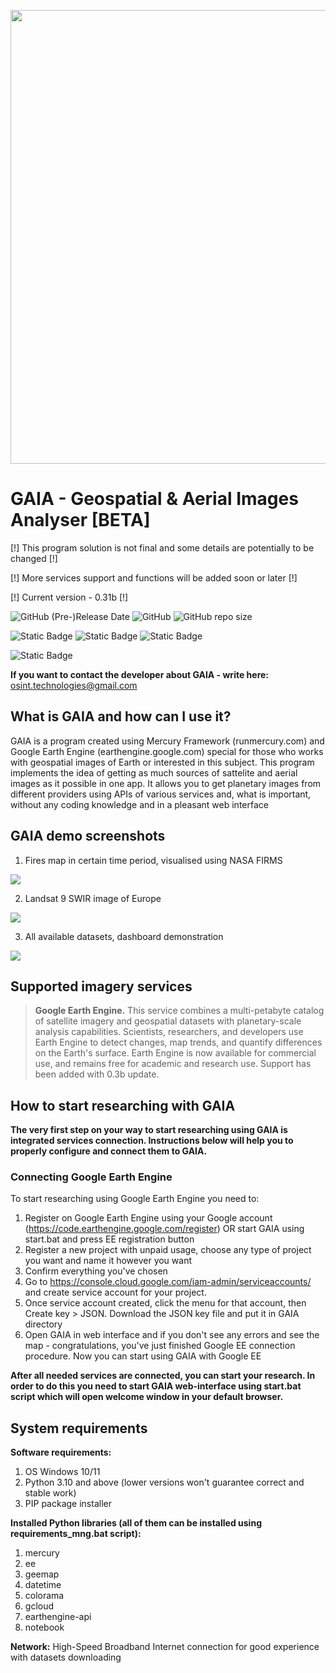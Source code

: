 <p align="center">
      <img src="https://i.ibb.co/sH2gqVD/logo.png" width="726">
</p>

# GAIA - Geospatial & Aerial Images Analyser [BETA]

[!] This program solution is not final and some details are potentially to be changed [!]

[!] More services support and functions will be added soon or later [!]

[!] Current version - 0.31b [!]

<img alt="GitHub (Pre-)Release Date" src="https://img.shields.io/github/release-date-pre/OSINT-TECHNOLOGIES/gaia?label=Last%20Release&labelColor=E98484&color=446C6C"> <img alt="GitHub" src="https://img.shields.io/github/license/OSINT-TECHNOLOGIES/gaia?label=Licensed%20with&labelColor=E98484&color=446C6C"> <img alt="GitHub repo size" src="https://img.shields.io/github/repo-size/OSINT-TECHNOLOGIES/gaia?label=Repo%20size&labelColor=E98484&color=446C6C">

<img alt="Static Badge" src="https://img.shields.io/badge/Created_with-Python-yellow?logoColor=blue&labelColor=blue"> <img alt="Static Badge" src="https://img.shields.io/badge/Created_with-Jupyter_Notebook-orange?logoColor=blue&labelColor=grey"> <img alt="Static Badge" src="https://img.shields.io/badge/Created_with-MLJAR%20Mercury-blue?logoColor=blue&labelColor=white">

<img alt="Static Badge" src="https://img.shields.io/badge/Google_EE-integrated-19830E?labelColor=0E4183&link=https%3A%2F%2Fearthengine.google.com%2F">

**If you want to contact the developer about GAIA - write here:** osint.technologies@gmail.com


## What is GAIA and how can I use it?

GAIA is a program created using Mercury Framework (runmercury.com) and Google Earth Engine (earthengine.google.com) special for those who works with geospatial images of Earth or interested in this subject. This program implements the idea of getting as much sources of sattelite and aerial images as it possible in one app. It allows you to get planetary images from different providers using APIs of various services and, what is important, without any coding knowledge and in a pleasant web interface

## GAIA demo screenshots

1) Fires map in certain time period, visualised using NASA FIRMS
<p align="left">
      <img src="https://i.ibb.co/0r7L70F/firms-example.png">
</p>

2) Landsat 9 SWIR image of Europe
<p align="left">
      <img src="https://i.ibb.co/K5mQ19m/landsat9swir-example.png">
</p>

3) All available datasets, dashboard demonstration
<p align="left">
      <img src="https://i.ibb.co/vVW6hYK/datasets-example.png">
</p>

## Supported imagery services

> **Google Earth Engine.** This service combines a multi-petabyte catalog of satellite imagery and geospatial datasets with planetary-scale analysis capabilities. Scientists, researchers, and developers use Earth Engine to detect changes, map trends, and quantify differences on the Earth's surface. Earth Engine is now available for commercial use, and remains free for academic and research use. Support has been added with 0.3b update.

## How to start researching with GAIA

**The very first step on your way to start researching using GAIA is integrated services connection. Instructions below will help you to properly configure and connect them to GAIA.**

### Connecting Google Earth Engine

To start researching using Google Earth Engine you need to:

1) Register on Google Earth Engine using your Google account (https://code.earthengine.google.com/register) OR start GAIA using start.bat and press EE registration button
2) Register a new project with unpaid usage, choose any type of project you want and name it however you want 
3) Confirm everything you've chosen
4) Go to https://console.cloud.google.com/iam-admin/serviceaccounts/ and create service account for your project. 
5) Once service account created, click the menu for that account, then Create key > JSON. Download the JSON key file and put it in GAIA directory
6) Open GAIA in web interface and if you don't see any errors and see the map - congratulations, you've just finished Google EE connection procedure. Now you can start using GAIA with Google EE

**After all needed services are connected, you can start your research. In order to do this you need to start GAIA web-interface using start.bat script which will open welcome window in your default browser.**

## System requirements 

**Software requirements:**

1) OS Windows 10/11 
2) Python 3.10 and above (lower versions won't guarantee correct and stable work)
3) PIP package installer

**Installed Python libraries (all of them can be installed using requirements_mng.bat script):**

1) mercury
2) ee
3) geemap
4) datetime
5) colorama
6) gcloud
7) earthengine-api
8) notebook

**Network:** High-Speed Broadband Internet connection for good experience with datasets downloading

